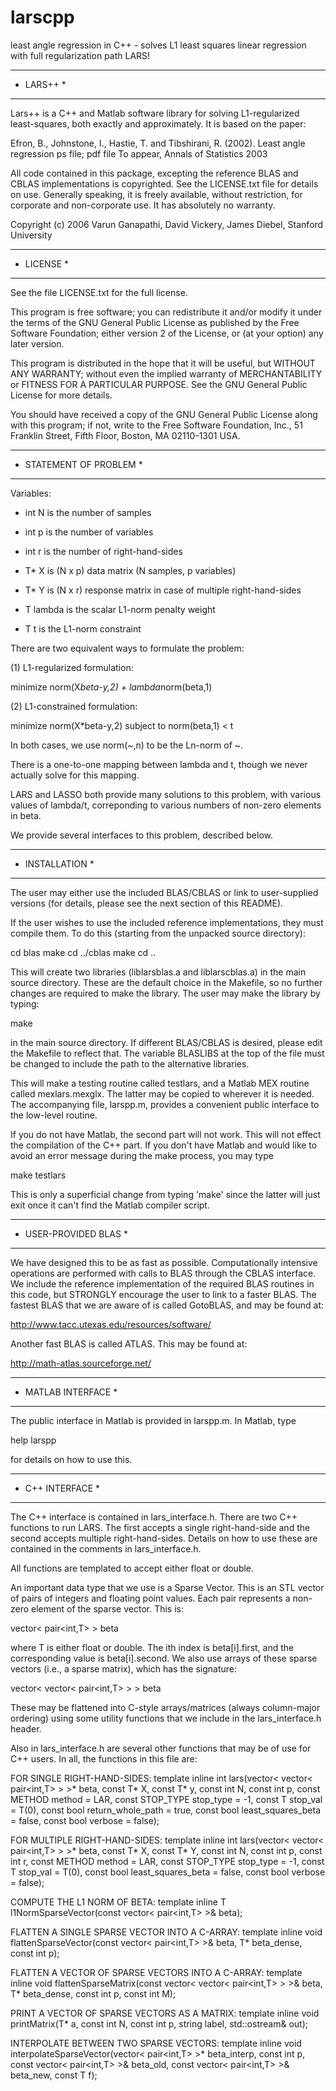 # larscpp
least angle regression in C++ - solves L1 least squares linear regression with full regularization path
LARS!

**********
* LARS++ *
**********

Lars++ is a C++ and Matlab software library for solving L1-regularized
least-squares, both exactly and approximately.  It is based on the
paper:

Efron, B., Johnstone, I., Hastie, T. and Tibshirani, R. (2002). Least
angle regression ps file; pdf file To appear, Annals of Statistics
2003

All code contained in this package, excepting the reference BLAS and
CBLAS implementations is copyrighted.  See the LICENSE.txt file for
details on use.  Generally speaking, it is freely available, without
restriction, for corporate and non-corporate use.  It has absolutely
no warranty.

Copyright (c) 2006 Varun Ganapathi, David Vickery, James Diebel,
Stanford University

***********
* LICENSE *
***********

See the file LICENSE.txt for the full license.

This program is free software; you can redistribute it and/or modify
it under the terms of the GNU General Public License as published by
the Free Software Foundation; either version 2 of the License, or (at
your option) any later version.

This program is distributed in the hope that it will be useful, but
WITHOUT ANY WARRANTY; without even the implied warranty of
MERCHANTABILITY or FITNESS FOR A PARTICULAR PURPOSE.  See the GNU
General Public License for more details.

You should have received a copy of the GNU General Public License
along with this program; if not, write to the Free Software
Foundation, Inc., 51 Franklin Street, Fifth Floor, Boston, MA
02110-1301 USA.


************************
* STATEMENT OF PROBLEM *
************************

Variables:
  - int N is the number of samples
  - int p is the number of variables
  - int r is the number of right-hand-sides
  - T* X is (N x p) data matrix (N samples, p variables)
  - T* Y is (N x r) response matrix in case of multiple right-hand-sides

  - T lambda is the scalar L1-norm penalty weight
  - T t is the L1-norm constraint
  
There are two equivalent ways to formulate the problem:
  
  (1) L1-regularized formulation:
  
minimize norm(X*beta-y,2) + lambda*norm(beta,1)
  
  (2) L1-constrained formulation:
  
  minimize norm(X*beta-y,2)
  subject to norm(beta,1) < t
  
In both cases, we use norm(~,n) to be the Ln-norm of ~.
  
There is a one-to-one mapping between lambda and t, though we never
actually solve for this mapping.
  
LARS and LASSO both provide many solutions to this problem, with
various values of lambda/t, correponding to various numbers of
non-zero elements in beta.
  
We provide several interfaces to this problem, described below.


****************
* INSTALLATION *
****************

The user may either use the included BLAS/CBLAS or link to
user-supplied versions (for details, please see the next section of
this README).

If the user wishes to use the included reference implementations, they
must compile them.  To do this (starting from the unpacked source
directory):

cd blas
make
cd ../cblas
make
cd ..

This will create two libraries (liblarsblas.a and liblarscblas.a) in
the main source directory.  These are the default choice in the
Makefile, so no further changes are required to make the library.  The
user may make the library by typing:

make

in the main source directory.  If different BLAS/CBLAS is desired,
please edit the Makefile to reflect that.  The variable BLASLIBS at
the top of the file must be changed to include the path to the
alternative libraries.

This will make a testing routine called testlars, and a Matlab MEX
routine called mexlars.mexglx.  The latter may be copied to wherever
it is needed.  The accompanying file, larspp.m, provides a convenient
public interface to the low-level routine.

If you do not have Matlab, the second part will not work.  This will
not effect the compilation of the C++ part.  If you don't have Matlab
and would like to avoid an error message during the make process, you
may type

make testlars

This is only a superficial change from typing 'make' since the latter
will just exit once it can't find the Matlab compiler script.


**********************
* USER-PROVIDED BLAS *
**********************

We have designed this to be as fast as possible. Computationally
intensive operations are performed with calls to BLAS through the
CBLAS interface.  We include the reference implementation of the
required BLAS routines in this code, but STRONGLY encourage the user
to link to a faster BLAS.  The fastest BLAS that we are aware of is
called GotoBLAS, and may be found at:

http://www.tacc.utexas.edu/resources/software/

Another fast BLAS is called ATLAS.  This may be found at:

http://math-atlas.sourceforge.net/


********************
* MATLAB INTERFACE *
********************

The public interface in Matlab is provided in larspp.m.  In Matlab,
type 

help larspp 

for details on how to use this.


*****************
* C++ INTERFACE *
*****************

The C++ interface is contained in lars_interface.h.  There are two C++
functions to run LARS.  The first accepts a single right-hand-side and
the second accepts multiple right-hand-sides.  Details on how to use
these are contained in the comments in lars_interface.h.

All functions are templated to accept either float or double.

An important data type that we use is a Sparse Vector.  This is an STL
vector of pairs of integers and floating point values.  Each pair
represents a non-zero element of the sparse vector.  This is:

vector< pair<int,T> > beta

where T is either float or double.  The ith index is beta[i].first,
and the corresponding value is beta[i].second.  We also use arrays of
these sparse vectors (i.e., a sparse matrix), which has the signature:

vector< vector< pair<int,T> > > beta

These may be flattened into C-style arrays/matrices (always
column-major ordering) using some utility functions that we include in
the lars_interface.h header.

Also in lars_interface.h are several other functions that may be of
use for C++ users.  In all, the functions in this file are:

FOR SINGLE RIGHT-HAND-SIDES:
  template<typename T>
  inline int lars(vector< vector< pair<int,T> > >* beta,
		  const T* X,
		  const T* y,
		  const int N,
		  const int p,
		  const METHOD method = LAR,
		  const STOP_TYPE stop_type = -1,
		  const T stop_val = T(0),
		  const bool return_whole_path = true,
		  const bool least_squares_beta = false,
		  const bool verbose = false);

FOR MULTIPLE RIGHT-HAND-SIDES:
  template<typename T>
  inline int lars(vector< vector< pair<int,T> > >* beta,
		  const T* X,
		  const T* Y,
		  const int N,
		  const int p,
		  const int r,
		  const METHOD method = LAR,
		  const STOP_TYPE stop_type = -1,
		  const T stop_val = T(0),
		  const bool least_squares_beta = false,
		  const bool verbose = false);

COMPUTE THE L1 NORM OF BETA:
  template<typename T>
  inline T l1NormSparseVector(const vector< pair<int,T> >& beta);

FLATTEN A SINGLE SPARSE VECTOR INTO A C-ARRAY:
  template<typename T>
  inline void flattenSparseVector(const vector< pair<int,T> >& beta, 
				  T* beta_dense, const int p);

FLATTEN A VECTOR OF SPARSE VECTORS INTO A C-ARRAY:
  template<typename T>
  inline void flattenSparseMatrix(const vector< vector< pair<int,T> > >& beta, 
				  T* beta_dense, const int p, const int M);

PRINT A VECTOR OF SPARSE VECTORS AS A MATRIX:
  template<typename T>
  inline void printMatrix(T* a, const int N, const int p, 
			  string label, std::ostream& out);

INTERPOLATE BETWEEN TWO SPARSE VECTORS:
  template<typename T>
  inline void interpolateSparseVector(vector< pair<int,T> >* beta_interp,
				      const int p,
				      const vector< pair<int,T> >& beta_old,
				      const vector< pair<int,T> >& beta_new,
				      const T f);
